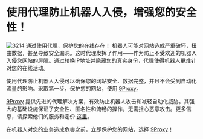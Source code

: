 # 使用代理防止机器人入侵，增强您的安全性！
<a href='https://postimages.org/' target='_blank'><img src='https://i.postimg.cc/0y4nwWfC/3214.webp' border='0' alt='3214'/></a>
通过使用代理，保护您的在线存在！
机器人可能对网站造成严重破坏，扭曲数据，甚至导致安全漏洞。这时代理发挥了作用——作为防止不受欢迎的机器人入侵您网站的屏障。通过轮换IP地址并隐藏您的真实身份，代理使得机器人更难针对您的在线活动。

使用代理防止机器人入侵可以确保您的网站安全、数据完整，并且不会受到自动化流量的影响。采取第一步，保护您的网站，使用 [9Proxy](https://the9proxy.short.gy/github-homepage-chloe321)。

[9Proxy](https://the9proxy.short.gy/github-homepage-chloe321) 提供先进的代理解决方案，有效防止机器人攻击和减轻自动化威胁。其强大的基础设施保证了安全性、匿名性和流畅的操作，无需担心恶意攻击。更多信息，请探索他们的服务和定价 [这里](https://the9proxy.short.gy/github-pricing-chloe321)。

在机器人对您的业务造成危害之前，立即保护您的网站，选择 [9Proxy](https://the9proxy.short.gy/github-homepage-chloe321)！


